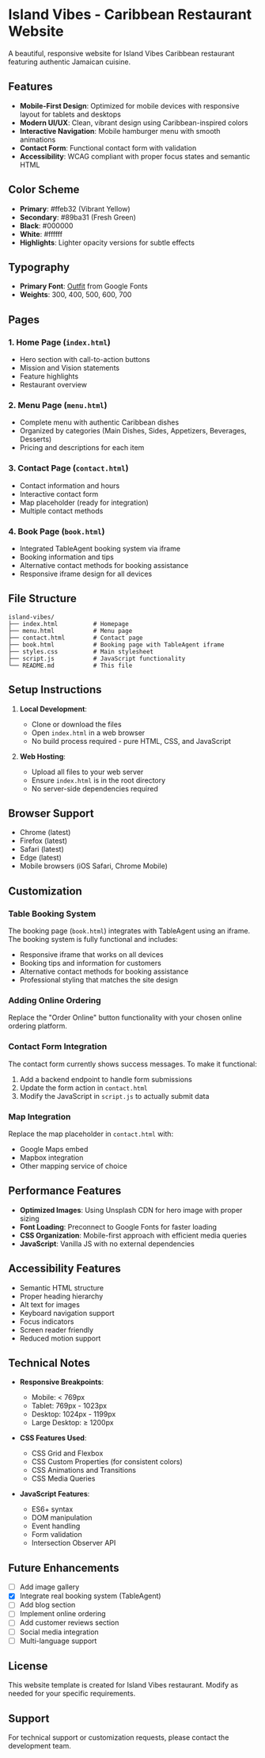 # Island Vibes - Caribbean Restaurant Website

A beautiful, responsive website for Island Vibes Caribbean restaurant featuring authentic Jamaican cuisine.

## Features

- **Mobile-First Design**: Optimized for mobile devices with responsive layout for tablets and desktops
- **Modern UI/UX**: Clean, vibrant design using Caribbean-inspired colors
- **Interactive Navigation**: Mobile hamburger menu with smooth animations
- **Contact Form**: Functional contact form with validation
- **Accessibility**: WCAG compliant with proper focus states and semantic HTML

## Color Scheme

- **Primary**: #ffeb32 (Vibrant Yellow)
- **Secondary**: #89ba31 (Fresh Green)
- **Black**: #000000
- **White**: #ffffff
- **Highlights**: Lighter opacity versions for subtle effects

## Typography

- **Primary Font**: [Outfit](https://fonts.google.com/specimen/Outfit) from Google Fonts
- **Weights**: 300, 400, 500, 600, 700

## Pages

### 1. Home Page (`index.html`)
- Hero section with call-to-action buttons
- Mission and Vision statements
- Feature highlights
- Restaurant overview

### 2. Menu Page (`menu.html`)
- Complete menu with authentic Caribbean dishes
- Organized by categories (Main Dishes, Sides, Appetizers, Beverages, Desserts)
- Pricing and descriptions for each item

### 3. Contact Page (`contact.html`)
- Contact information and hours
- Interactive contact form
- Map placeholder (ready for integration)
- Multiple contact methods

### 4. Book Page (`book.html`)
- Integrated TableAgent booking system via iframe
- Booking information and tips
- Alternative contact methods for booking assistance
- Responsive iframe design for all devices

## File Structure

```
island-vibes/
├── index.html          # Homepage
├── menu.html           # Menu page
├── contact.html        # Contact page
├── book.html           # Booking page with TableAgent iframe
├── styles.css          # Main stylesheet
├── script.js           # JavaScript functionality
└── README.md           # This file
```

## Setup Instructions

1. **Local Development**:
   - Clone or download the files
   - Open `index.html` in a web browser
   - No build process required - pure HTML, CSS, and JavaScript

2. **Web Hosting**:
   - Upload all files to your web server
   - Ensure `index.html` is in the root directory
   - No server-side dependencies required

## Browser Support

- Chrome (latest)
- Firefox (latest)
- Safari (latest)
- Edge (latest)
- Mobile browsers (iOS Safari, Chrome Mobile)

## Customization

### Table Booking System
The booking page (`book.html`) integrates with TableAgent using an iframe. The booking system is fully functional and includes:
- Responsive iframe that works on all devices
- Booking tips and information for customers
- Alternative contact methods for booking assistance
- Professional styling that matches the site design

### Adding Online Ordering
Replace the "Order Online" button functionality with your chosen online ordering platform.

### Contact Form Integration
The contact form currently shows success messages. To make it functional:
1. Add a backend endpoint to handle form submissions
2. Update the form action in `contact.html`
3. Modify the JavaScript in `script.js` to actually submit data

### Map Integration
Replace the map placeholder in `contact.html` with:
- Google Maps embed
- Mapbox integration
- Other mapping service of choice

## Performance Features

- **Optimized Images**: Using Unsplash CDN for hero image with proper sizing
- **Font Loading**: Preconnect to Google Fonts for faster loading
- **CSS Organization**: Mobile-first approach with efficient media queries
- **JavaScript**: Vanilla JS with no external dependencies

## Accessibility Features

- Semantic HTML structure
- Proper heading hierarchy
- Alt text for images
- Keyboard navigation support
- Focus indicators
- Screen reader friendly
- Reduced motion support

## Technical Notes

- **Responsive Breakpoints**:
  - Mobile: < 769px
  - Tablet: 769px - 1023px
  - Desktop: 1024px - 1199px
  - Large Desktop: ≥ 1200px

- **CSS Features Used**:
  - CSS Grid and Flexbox
  - CSS Custom Properties (for consistent colors)
  - CSS Animations and Transitions
  - CSS Media Queries

- **JavaScript Features**:
  - ES6+ syntax
  - DOM manipulation
  - Event handling
  - Form validation
  - Intersection Observer API

## Future Enhancements

- [ ] Add image gallery
- [x] Integrate real booking system (TableAgent)
- [ ] Add blog section
- [ ] Implement online ordering
- [ ] Add customer reviews section
- [ ] Social media integration
- [ ] Multi-language support

## License

This website template is created for Island Vibes restaurant. Modify as needed for your specific requirements.

## Support

For technical support or customization requests, please contact the development team.
